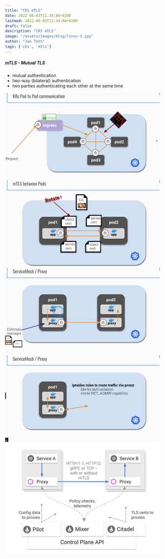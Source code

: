 ```yaml
---
title: "CKS mTLS"
date: 2022-06-03T11:34:04+0200
lastmod: 2022-06-03T11:34:04+0200
draft: false
description: "CKS mTLS"
image: "/assets/images/blog/linux-1.jpg"
author: "Jan Toth"
tags: ['cks', 'mtls']
---
```


##### mTLS - Mutual TLS

* mutual authentication
* two-way (bilateral) authentication
* two parties authenticating each other at the same time


![Image](/assets/images/blog/mtls-1.png)
![Image](/assets/images/blog/mtls-2.png)
![Image](/assets/images/blog/mtls-3.png)
![Image](/assets/images/blog/mtls-4.png)
![Image](/assets/images/blog/mtls-5.png)
